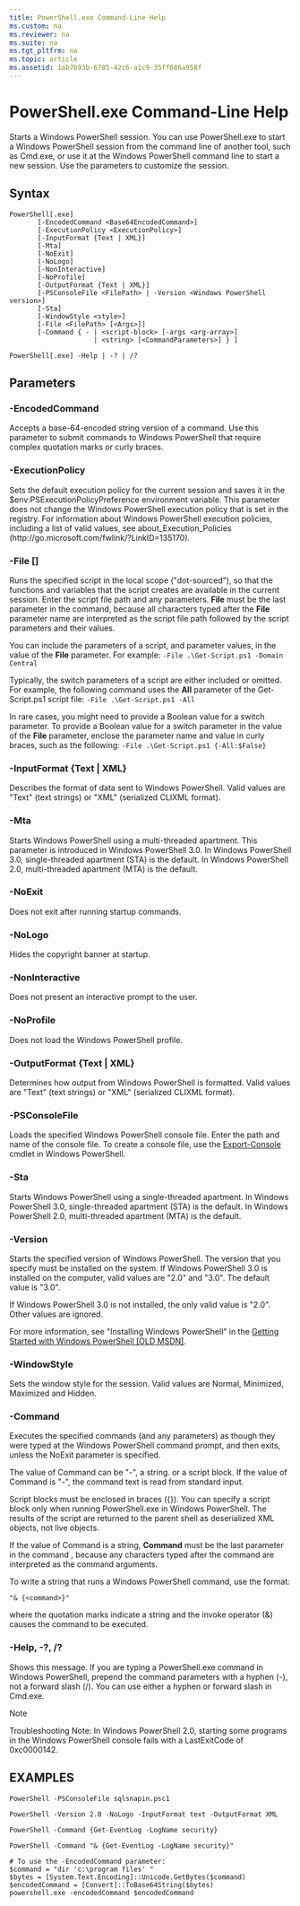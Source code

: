 ```yaml
---
title: PowerShell.exe Command-Line Help
ms.custom: na
ms.reviewer: na
ms.suite: na
ms.tgt_pltfrm: na
ms.topic: article
ms.assetid: 1ab7b93b-6785-42c6-a1c9-35ff686a958f
---
```

# PowerShell.exe Command-Line Help
Starts a Windows PowerShell session. You can use PowerShell.exe to start a Windows PowerShell session from the command line of another tool, such as Cmd.exe, or use it at the Windows PowerShell command line to start a new session. Use the parameters to customize the session.

## Syntax

```
PowerShell[.exe]
       [-EncodedCommand <Base64EncodedCommand>]
       [-ExecutionPolicy <ExecutionPolicy>]
       [-InputFormat {Text | XML}] 
       [-Mta]
       [-NoExit]
       [-NoLogo]
       [-NonInteractive] 
       [-NoProfile] 
       [-OutputFormat {Text | XML}] 
       [-PSConsoleFile <FilePath> | -Version <Windows PowerShell version>]
       [-Sta]
       [-WindowStyle <style>]
       [-File <FilePath> [<Args>]]
       [-Command { - | <script-block> [-args <arg-array>]
                     | <string> [<CommandParameters>] } ]

PowerShell[.exe] -Help | -? | /?
```

## Parameters

### \-EncodedCommand <Base64EncodedCommand>
Accepts a base\-64\-encoded string version of a command. Use this parameter to submit commands to Windows PowerShell that require complex quotation marks or curly braces.

### \-ExecutionPolicy <ExecutionPolicy>
Sets the default execution policy for the current session and saves it in the $env:PSExecutionPolicyPreference environment variable. This parameter does not change the Windows PowerShell execution policy that is set in the registry. For information about Windows PowerShell execution policies, including a list of valid values, see about\_Execution\_Policies (http:\/\/go.microsoft.com\/fwlink\/?LinkID\=135170).

### \-File <FilePath> \[<Parameters>]
Runs the specified script in the local scope ("dot\-sourced"), so that the functions and variables that the script creates are available in the current session. Enter the script file path and any parameters. **File** must be the last parameter in the command, because all characters typed after the **File** parameter name are interpreted as the script file path followed by the script parameters and their values.

You can include the parameters of a script, and parameter values, in the value of the **File** parameter. For example: `-File .\Get-Script.ps1 -Domain Central`

Typically, the switch parameters of a script are either included or omitted. For example, the following command uses the **All** parameter of the Get\-Script.ps1 script file: `-File .\Get-Script.ps1 -All`

In rare cases, you might need to provide a Boolean value for a switch parameter. To provide a Boolean value for a switch parameter in the value of the **File** parameter, enclose the parameter name and value in curly braces, such as the following: `-File .\Get-Script.ps1 {-All:$False}`

### \-InputFormat {Text | XML}
Describes the format of data sent to Windows PowerShell. Valid values are "Text" (text strings) or "XML" (serialized CLIXML format).

### \-Mta
Starts Windows PowerShell using a multi\-threaded apartment. This parameter is introduced in Windows PowerShell 3.0. In Windows PowerShell 3.0, single\-threaded apartment (STA) is the default. In Windows PowerShell 2.0, multi\-threaded apartment (MTA) is the default.

### \-NoExit
Does not exit after running startup commands.

### \-NoLogo
Hides the copyright banner at startup.

### \-NonInteractive
Does not present an interactive prompt to the user.

### \-NoProfile
Does not load the Windows PowerShell profile.

### \-OutputFormat {Text | XML}
Determines how output from Windows PowerShell is formatted. Valid values are "Text" (text strings) or "XML" (serialized CLIXML format).

### \-PSConsoleFile <FilePath>
Loads the specified Windows PowerShell console file. Enter the path and name of the console file. To create a console file, use the [Export-Console](https://technet.microsoft.com/en-us/library/4bab1c02-9e61-4aaf-9957-11d1934ef4ef) cmdlet in Windows PowerShell.

### \-Sta
Starts Windows PowerShell using a single\-threaded apartment. In Windows PowerShell 3.0, single\-threaded apartment (STA) is the default. In Windows PowerShell 2.0, multi\-threaded apartment (MTA) is the default.

### \-Version <Windows PowerShell Version>
Starts the specified version of Windows PowerShell. The version that you specify must be installed on the system. If Windows PowerShell 3.0 is installed on the computer, valid values are "2.0" and "3.0". The default value is "3.0".

If Windows PowerShell 3.0 is not installed, the only valid value is "2.0". Other values are ignored.

For more information, see "Installing Windows PowerShell" in the [Getting Started with Windows PowerShell [OLD MSDN]](https://technet.microsoft.com/en-us/library/69555d95-b481-43e1-86e7-b46d68b3e2dd).

### \-WindowStyle <Window style>
Sets the window style for the session. Valid values are Normal, Minimized, Maximized and Hidden.

### \-Command
Executes the specified commands (and any parameters) as though they were typed at the Windows PowerShell command prompt, and then exits, unless the NoExit parameter is specified.

The value of Command can be "\-", a string. or a script block. If the value of Command is "\-", the command text is read from standard input.

Script blocks must be enclosed in braces ({}). You can specify a script block only when running PowerShell.exe in Windows PowerShell. The results of the script are returned to the parent shell as deserialized XML objects, not live objects.

If the value of Command is a string, **Command** must be the last parameter in the command , because any characters typed after the command are interpreted as the command arguments.

To write a string that runs a Windows PowerShell command, use the format:

```
"& {<command>}"
```

where the quotation marks indicate a string and the invoke operator (&) causes the command to be executed.

### \-Help, \-?, \/?
Shows this message. If you are typing a PowerShell.exe command in Windows PowerShell, prepend the command parameters with a hyphen (\-), not a forward slash (\/). You can use either a hyphen or forward slash in Cmd.exe.

> [!NOTE]
> Troubleshooting Note: In Windows PowerShell 2.0, starting some programs in the Windows PowerShell console fails with a LastExitCode of 0xc0000142.

## EXAMPLES

```
PowerShell -PSConsoleFile sqlsnapin.psc1

PowerShell -Version 2.0 -NoLogo -InputFormat text -OutputFormat XML

PowerShell -Command {Get-EventLog -LogName security}

PowerShell -Command "& {Get-EventLog -LogName security}"

# To use the -EncodedCommand parameter:
$command = "dir 'c:\program files' "
$bytes = [System.Text.Encoding]::Unicode.GetBytes($command)
$encodedCommand = [Convert]::ToBase64String($bytes)
powershell.exe -encodedCommand $encodedCommand
```

